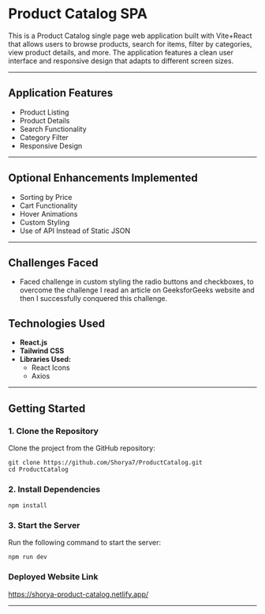 # Product Catalog SPA

This is a Product Catalog single page web application built with Vite+React that allows users to browse products, search for items, filter by categories, view product details, and more. The application features a clean user interface and responsive design that adapts to different screen sizes.

---

## Application Features

- Product Listing
- Product Details
- Search Functionality
- Category Filter
- Responsive Design

---

## Optional Enhancements Implemented

- Sorting by Price
- Cart Functionality
- Hover Animations
- Custom Styling
- Use of API Instead of Static JSON

--- 

## Challenges Faced

- Faced challenge in custom styling the radio buttons and checkboxes, to overcome the challenge I read an article on GeeksforGeeks website and then I successfully conquered this challenge.

## Technologies Used

- **React.js**
- **Tailwind CSS**
- **Libraries Used:**
    - React Icons
    - Axios

---

## Getting Started

### 1. Clone the Repository

Clone the project from the GitHub repository:

```
git clone https://github.com/Shorya7/ProductCatalog.git
cd ProductCatalog
```

### 2. Install Dependencies

```
npm install
```

### 3. Start the Server
Run the following command to start the server:
```
npm run dev
```


### Deployed Website Link
https://shorya-product-catalog.netlify.app/

---

